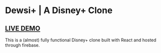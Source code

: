 # Dewsi+ | A Disney+ Clone 

## <a href="https://disneyplus-clone-fa249.web.app/home" target="_blank">LIVE DEMO</a>

This is a (almost) fully functional Disney+ clone built with React and hosted through firebase. 
